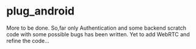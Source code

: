 # plug_android

More to be done.
So,far only Authentication and some backend scratch code with some possible bugs has been written.
Yet to add WebRTC and refine the code...
